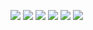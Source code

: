 ![](https://github.com/trung10/TestEnglishOnline/blob/master/src/main/res/image/Screenshot_2018-01-09_10-48-32.png)
![](https://github.com/trung10/TestEnglishOnline/blob/master/src/main/res/image/Screenshot_2018-01-09_10-49-41.png)
![](https://github.com/trung10/TestEnglishOnline/blob/master/src/main/res/image/Screenshot_2018-01-09_10-52-21.png)
![](https://github.com/trung10/TestEnglishOnline/blob/master/src/main/res/image/Screenshot_2018-01-09_10-52-33.png)
![](https://github.com/trung10/TestEnglishOnline/blob/master/src/main/res/image/Screenshot_2018-01-09_10-52-55.png)
![](https://github.com/trung10/TestEnglishOnline/blob/master/src/main/res/image/Screenshot_2018-01-09_10-54-14.png)